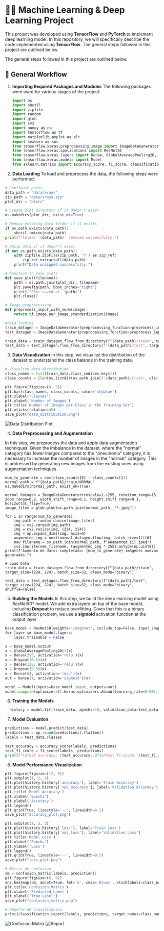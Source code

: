 # 🧑‍🔬 Machine Learning & Deep Learning Project  

  This project was developed using **TensorFlow** and **PyTorch** to implement deep learning model. In this repository, we will specifically describe the code implemented using **TensorFlow**. The general steps followed in this project are outlined below.  

  The general steps followed in this project are outlined below.  

## 📌 General Workflow  

1. **Importing Required Packages and Modules**
   The following packages were used for various stages of the project:
   ```python
   import os
   import shutil
   import zipfile
   import random
   import glob
   import cv2
   import numpy as np
   import tensorflow as tf
   import matplotlib.pyplot as plt
   import seaborn as sns
   from tensorflow.keras.preprocessing.image import ImageDataGenerator
   from tensorflow.keras.applications import ResNet50
   from tensorflow.keras.layers import Dense, GlobalAveragePooling2D, Dropout
   from tensorflow.keras.models import Model
   from sklearn.metrics import accuracy_score, f1_score, classification_report, confusion_matrix

3. **Data Loading**
To load and preprocess the data, the following steps were performed:
```python
# Configure paths
data_path = "data/xrays"
zip_path = "data/xrays.zip"
plot_dir = "plots"

# Create plot directory if it doesn't exist
os.makedirs(plot_dir, exist_ok=True)

# Remove existing data folder if it exists
if os.path.exists(data_path):
    shutil.rmtree(data_path)
print(f"Folder '{data_path}' removed successfully.")

# Unzip data if it doesn't exist
if not os.path.exists(data_path):
    with zipfile.ZipFile(zip_path, 'r') as zip_ref:
        zip_ref.extractall(data_path)
    print("Data unzipped successfully.")

# Function to save plots
def save_plot(filename):
    path = os.path.join(plot_dir, filename)
    plt.savefig(path, bbox_inches='tight')
    print(f"Plot saved at: {path}")
    plt.close()

# Image preprocessing
def preprocess_input_with_norm(image):
    return tf.image.per_image_standardization(image)

#data loading
train_datagen = ImageDataGenerator(preprocessing_function=preprocess_input_with_norm)
test_datagen = ImageDataGenerator(preprocessing_function=preprocess_input_with_norm)

train_data = train_datagen.flow_from_directory(f"{data_path}/train", target_size=(224, 224), batch_size=32, class_mode='binary')
test_data = test_datagen.flow_from_directory(f"{data_path}/test", target_size=(224, 224), batch_size=32, class_mode='binary', shuffle=False)

```

3. **Data Visualization**
In this step, we visualize the distribution of the dataset to understand the class balance in the training data.

```python
# Visualize data distribution
class_names = list(train_data.class_indices.keys())
class_counts = [len(os.listdir(os.path.join(f"{data_path}/train", cls))) for cls in class_names]

plt.figure(figsize=(8, 5))
plt.bar(class_names, class_counts, color='skyblue')
plt.xlabel('Classes')
plt.ylabel('Number of Images')
plt.title('Number of Images per Class in the Training Set')
plt.xticks(rotation=45)
save_plot("data_distribution.png")
```
![Data Distribution Plot](plots/data_distribution.png)


4. **Data Preprocessing and Augmentation**

In this step, we preprocess the data and apply data augmentation techniques. Given the imbalance in the dataset, where the "normal" category has fewer images compared to the "pneumonia" category, it is necessary to increase the number of images in the "normal" category. This is addressed by generating new images from the existing ones using augmentation techniques.

```
num_to_generate = abs(class_counts[0] - class_counts[1])
normal_path = f"{data_path}/train/NORMAL"
os.makedirs(normal_path, exist_ok=True)

normal_datagen = ImageDataGenerator(rescale=1./255, rotation_range=15, zoom_range=0.2, width_shift_range=0.1, height_shift_range=0.1, horizontal_flip=True)
image_files = glob.glob(os.path.join(normal_path, "*.jpeg"))

for i in range(num_to_generate):
    img_path = random.choice(image_files)
    img = cv2.imread(img_path)
    img = cv2.resize(img, (224, 224))
    img = np.expand_dims(img, axis=0)
    augmented_img = next(normal_datagen.flow(img, batch_size=1))[0]
    new_filename = os.path.join(normal_path, f"augmented_{i}.jpeg")
    cv2.imwrite(new_filename, (augmented_img * 255).astype(np.uint8))
print(f"Aumento de datos completado: {num_to_generate} imágenes nuevas generadas.")

# Load Data
train_data = train_datagen.flow_from_directory(f"{data_path}/train", target_size=(224, 224), batch_size=32, class_mode='binary')

test_data = test_datagen.flow_from_directory(f"{data_path}/test", target_size=(224, 224), batch_size=32, class_mode='binary', shuffle=False)
```
5. **Building the Models**
In this step, we build the deep learning model using *ResNet50** model. We add extra layers on top of the base model, including **Dropout** to reduce overfitting.  Given that this is a binary classification problem, we use a **sigmoid** activation function at the output layer

```python
base_model = ResNet50(weights='imagenet', include_top=False, input_shape=(224, 224, 3))
for layer in base_model.layers:
    layer.trainable = False

x = base_model.output
x = GlobalAveragePooling2D()(x)
x = Dense(256, activation='relu')(x)
x = Dropout(0.5)(x)
x = Dense(128, activation='relu')(x)
x = Dropout(0.3)(x)
x = Dense(64, activation='relu')(x)
out = Dense(1, activation='sigmoid')(x)

model = Model(inputs=base_model.input, outputs=out)
model.compile(optimizer=tf.keras.optimizers.AdamW(learning_rate=0.001, weight_decay=0.01), loss='binary_crossentropy', metrics=['accuracy'])
```
  
6. **Training the Models**
```python
  history = model.fit(train_data, epochs=10, validation_data=test_data, shuffle=True)
```
7. **Model Evaluation**
```python
predictions = model.predict(test_data)
predictions = np.round(predictions).flatten()
labels = test_data.classes

test_accuracy = accuracy_score(labels, predictions)
test_f1_score = f1_score(labels, predictions)
print(f"\nTest accuracy: {test_accuracy:.3f}\nTest F1-score: {test_f1_score:.3f}")
```

8. **Model Performance Visualization**

```python
plt.figure(figsize=(12, 5))
plt.subplot(1, 2, 1)
plt.plot(history.history['accuracy'], label='Train Accuracy')
plt.plot(history.history['val_accuracy'], label='Validation Accuracy')
plt.title('Model Accuracy')
plt.xlabel('Epochs')
plt.ylabel('Accuracy')
plt.legend()
plt.grid(True, linestyle='--', linewidth=0.5)
save_plot("accuracy_plot.png")

plt.subplot(1, 2, 2)
plt.plot(history.history['loss'], label='Train Loss')
plt.plot(history.history['val_loss'], label='Validation Loss')
plt.title('Model Loss')
plt.xlabel('Epochs')
plt.ylabel('Loss')
plt.legend()
plt.grid(True, linestyle='--', linewidth=0.5)
save_plot("loss_plot.png")

# Matriz de confusión
cm = confusion_matrix(labels, predictions)
plt.figure(figsize=(6, 6))
sns.heatmap(cm, annot=True, fmt='d', cmap='Blues', xticklabels=class_names, yticklabels=class_names)
plt.title('Confusion Matrix')
plt.xlabel('Predicted Label')
plt.ylabel('True Label')
save_plot("confusion_matrix.png")

# Reporte de clasificación
print(classification_report(labels, predictions, target_names=class_names))
```
![Confusion Matrix](plots/confusion_matrix.png)
![Report](plots/classification_report.png)


